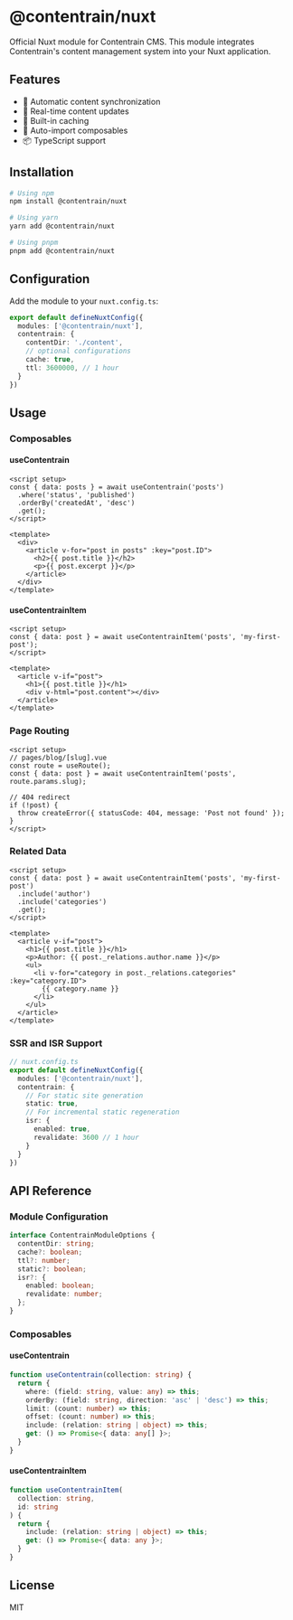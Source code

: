 # @contentrain/nuxt

Official Nuxt module for Contentrain CMS. This module integrates Contentrain's content management system into your Nuxt application.

## Features

- 🚀 Automatic content synchronization
- 🔄 Real-time content updates
- 💾 Built-in caching
- 🎯 Auto-import composables
- 📦 TypeScript support

## Installation

```bash
# Using npm
npm install @contentrain/nuxt

# Using yarn
yarn add @contentrain/nuxt

# Using pnpm
pnpm add @contentrain/nuxt
```

## Configuration

Add the module to your `nuxt.config.ts`:

```typescript
export default defineNuxtConfig({
  modules: ['@contentrain/nuxt'],
  contentrain: {
    contentDir: './content',
    // optional configurations
    cache: true,
    ttl: 3600000, // 1 hour
  }
})
```

## Usage

### Composables

#### useContentrain

```vue
<script setup>
const { data: posts } = await useContentrain('posts')
  .where('status', 'published')
  .orderBy('createdAt', 'desc')
  .get();
</script>

<template>
  <div>
    <article v-for="post in posts" :key="post.ID">
      <h2>{{ post.title }}</h2>
      <p>{{ post.excerpt }}</p>
    </article>
  </div>
</template>
```

#### useContentrainItem

```vue
<script setup>
const { data: post } = await useContentrainItem('posts', 'my-first-post');
</script>

<template>
  <article v-if="post">
    <h1>{{ post.title }}</h1>
    <div v-html="post.content"></div>
  </article>
</template>
```

### Page Routing

```vue
<script setup>
// pages/blog/[slug].vue
const route = useRoute();
const { data: post } = await useContentrainItem('posts', route.params.slug);

// 404 redirect
if (!post) {
  throw createError({ statusCode: 404, message: 'Post not found' });
}
</script>
```

### Related Data

```vue
<script setup>
const { data: post } = await useContentrainItem('posts', 'my-first-post')
  .include('author')
  .include('categories')
  .get();
</script>

<template>
  <article v-if="post">
    <h1>{{ post.title }}</h1>
    <p>Author: {{ post._relations.author.name }}</p>
    <ul>
      <li v-for="category in post._relations.categories" :key="category.ID">
        {{ category.name }}
      </li>
    </ul>
  </article>
</template>
```

### SSR and ISR Support

```typescript
// nuxt.config.ts
export default defineNuxtConfig({
  modules: ['@contentrain/nuxt'],
  contentrain: {
    // For static site generation
    static: true,
    // For incremental static regeneration
    isr: {
      enabled: true,
      revalidate: 3600 // 1 hour
    }
  }
})
```

## API Reference

### Module Configuration

```typescript
interface ContentrainModuleOptions {
  contentDir: string;
  cache?: boolean;
  ttl?: number;
  static?: boolean;
  isr?: {
    enabled: boolean;
    revalidate: number;
  };
}
```

### Composables

#### useContentrain

```typescript
function useContentrain(collection: string) {
  return {
    where: (field: string, value: any) => this;
    orderBy: (field: string, direction: 'asc' | 'desc') => this;
    limit: (count: number) => this;
    offset: (count: number) => this;
    include: (relation: string | object) => this;
    get: () => Promise<{ data: any[] }>;
  }
}
```

#### useContentrainItem

```typescript
function useContentrainItem(
  collection: string,
  id: string
) {
  return {
    include: (relation: string | object) => this;
    get: () => Promise<{ data: any }>;
  }
}
```

## License

MIT
